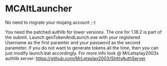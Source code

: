 # MCAltLauncher
No need to migrate your mojang account ;-)

You need the patched authlib for lower versions. The one for 1.18.2 is part of the submit. Launch genTokenAndLaunch.exe with your registered Username as the first paramter and your password as the second parameter. If you do not want to generate tokens all the time, then you can just modify launch.bat accordingly.
For more info look @ MrLetsplay2003s authlib server: https://github.com/MrLetsplay2003/ShittyAuthServer
